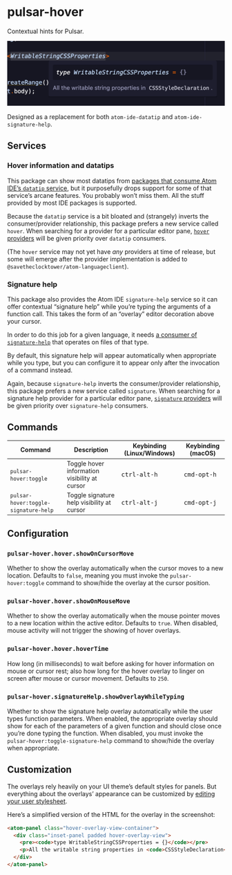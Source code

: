 # pulsar-hover

Contextual hints for Pulsar.

<p>
  <img width="520" alt="pulsar-hover screenshot" src="./docs/screenshot.png" />
</p>

Designed as a replacement for both `atom-ide-datatip` and `atom-ide-signature-help`.

## Services

### Hover information and datatips

This package can show most datatips from [packages that consume Atom IDE’s `datatip` service](https://web.pulsar-edit.dev/packages?serviceType=consumed&service=datatip), but it purposefully drops support for some of that service’s arcane features. You probably won’t miss them. All the stuff provided by most IDE packages is supported.

Because the `datatip` service is a bit bloated and (strangely) inverts the consumer/provider relationship, this package prefers a new service called `hover`. When searching for a provider for a particular editor pane, [`hover` providers](https://web.pulsar-edit.dev/packages?serviceType=provided&service=hover) will be given priority over `datatip` consumers.

(The `hover` service may not yet have _any_ providers at time of release, but some will emerge after the provider implementation is added to `@savetheclocktower/atom-languageclient`).

### Signature help

This package also provides the Atom IDE `signature-help` service so it can offer contextual “signature help” while you’re typing the arguments of a function call. This takes the form of an “overlay” editor decoration above your cursor.

In order to do this job for a given language, it needs [a consumer of `signature-help`](https://web.pulsar-edit.dev/packages?serviceType=consumed&service=signature-help) that operates on files of that type.

By default, this signature help will appear automatically when appropriate while you type, but you can configure it to appear only after the invocation of a command instead.

Again, because `signature-help` inverts the consumer/provider relationship, this package prefers a new service called `signature`. When searching for a signature help provider for a particular editor pane, [`signature` providers](https://web.pulsar-edit.dev/packages?serviceType=consumed&service=signature) will be given priority over `signature-help` consumers.


## Commands

|Command|Description|Keybinding (Linux/Windows)|Keybinding (macOS)|
|-------|-----------|------------------|-----------------|
|`pulsar-hover:toggle`|Toggle hover information visibility at cursor|<kbd>ctrl-alt-h</kbd>|<kbd>cmd-opt-h</kbd>|
|`pulsar-hover:toggle-signature-help`|Toggle signature help visibility at cursor|<kbd>ctrl-alt-j</kbd>|<kbd>cmd-opt-j</kbd>|

## Configuration

### `pulsar-hover.hover.showOnCursorMove`

Whether to show the overlay automatically when the cursor moves to a new location. Defaults to `false`, meaning you must invoke the `pulsar-hover:toggle` command to show/hide the overlay at the cursor position.

### `pulsar-hover.hover.showOnMouseMove`

Whether to show the overlay automatically when the mouse pointer moves to a new location within the active editor. Defaults to `true`. When disabled, mouse activity will not trigger the showing of hover overlays.

### `pulsar-hover.hover.hoverTime`

How long (in milliseconds) to wait before asking for hover information on mouse or cursor rest; also how long for the hover overlay to linger on screen after mouse or cursor movement. Defaults to `250`.

### `pulsar-hover.signatureHelp.showOverlayWhileTyping`

Whether to show the signature help overlay automatically while the user types function parameters. When enabled, the appropriate overlay should show for each of the parameters of a given function and should close once you’re done typing the function. When disabled, you must invoke the `pulsar-hover:toggle-signature-help` command to show/hide the overlay when appropriate.

## Customization

The overlays rely heavily on your UI theme’s default styles for panels. But everything about the overlays’ appearance can be customized by [editing your user stylesheet](https://docs.pulsar-edit.dev/customizing-pulsar/style-tweaks/).

Here’s a simplified version of the HTML for the overlay in the screenshot:

```html
<atom-panel class="hover-overlay-view-container">
  <div class="inset-panel padded hover-overlay-view">
    <pre><code>type WritableStringCSSProperties = {}</code></pre>
    <p>All the writable string properties in <code>CSSStyleDeclaration</code>.</p>
  </div>
</atom-panel>
```
